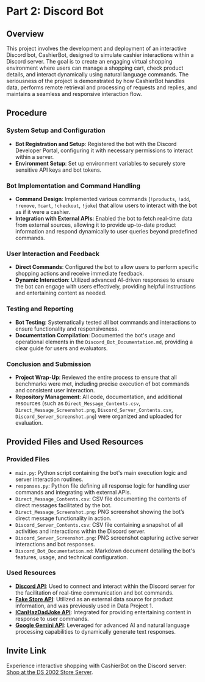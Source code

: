 # Part 2: Discord Bot

## Overview
This project involves the development and deployment of an interactive Discord bot, CashierBot, designed to simulate cashier interactions within a Discord server. The goal is to create an engaging virtual shopping environment where users can manage a shopping cart, check product details, and interact dynamically using natural language commands. The seriousness of the project is demonstrated by how CashierBot handles data, performs remote retrieval and processing of requests and replies, and maintains a seamless and responsive interaction flow.

## Procedure

### System Setup and Configuration
- **Bot Registration and Setup**: Registered the bot with the Discord Developer Portal, configuring it with necessary permissions to interact within a server.
- **Environment Setup**: Set up environment variables to securely store sensitive API keys and bot tokens.

### Bot Implementation and Command Handling
- **Command Design**: Implemented various commands (`!products`, `!add`, `!remove`, `!cart`, `!checkout`, `!joke`) that allow users to interact with the bot as if it were a cashier.
- **Integration with External APIs**: Enabled the bot to fetch real-time data from external sources, allowing it to provide up-to-date product information and respond dynamically to user queries beyond predefined commands.

### User Interaction and Feedback
- **Direct Commands**: Configured the bot to allow users to perform specific shopping actions and receive immediate feedback.
- **Dynamic Interaction**: Utilized advanced AI-driven responses to ensure the bot can engage with users effectively, providing helpful instructions and entertaining content as needed.

### Testing and Reporting
- **Bot Testing**: Systematically tested all bot commands and interactions to ensure functionality and responsiveness.
- **Documentation Compilation**: Documented the bot's usage and operational elements in the `Discord_Bot_Documentation.md`, providing a clear guide for users and evaluators.

### Conclusion and Submission
- **Project Wrap-Up**: Reviewed the entire process to ensure that all benchmarks were met, including precise execution of bot commands and consistent user interaction.
- **Repository Management**: All code, documentation, and additional resources (such as `Direct_Message_Contents.csv`, `Direct_Message_Screenshot.png`, `Discord_Server_Contents.csv`, `Discord_Server_Screenshot.png`) were organized and uploaded for evaluation.

## Provided Files and Used Resources

### Provided Files
- `main.py`: Python script containing the bot's main execution logic and server interaction routines.
- `responses.py`: Python file defining all response logic for handling user commands and integrating with external APIs.
- `Direct_Message_Contents.csv`: CSV file documenting the contents of direct messages facilitated by the bot.
- `Direct_Message_Screenshot.png`: PNG screenshot showing the bot’s direct message functionality in action.
- `Discord_Server_Contents.csv`: CSV file containing a snapshot of all activities and interactions within the Discord server.
- `Discord_Server_Screenshot.png`: PNG screenshot capturing active server interactions and bot responses.
- `Discord_Bot_Documentation.md`: Markdown document detailing the bot's features, usage, and technical configuration.

### Used Resources
- **[Discord API](https://discord.com/developers/docs/reference)**: Used to connect and interact within the Discord server for the facilitation of real-time communication and bot commands.
- **[Fake Store API](https://fakestoreapi.com/)**: Utilized as an external data source for product information, and was previously used in Data Project 1.
- **[ICanHazDadJoke API](https://icanhazdadjoke.com/api)**: Integrated for providing entertaining content in response to user commands.
- **[Google Gemini API](https://ai.google.dev/gemini-api/docs)**: Leveraged for advanced AI and natural language processing capabilities to dynamically generate text responses.

## Invite Link
Experience interactive shopping with CashierBot on the Discord server: [Shop at the DS 2002 Store Server](https://discord.gg/6cR9HsYpjP).
